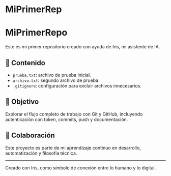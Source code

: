 # MiPrimerRep
# MiPrimerRepo

Este es mi primer repositorio creado con ayuda de Iris, mi asistente de IA.

## 📄 Contenido

- `prueba.txt`: archivo de prueba inicial.
- `archivo.txt`: segundo archivo de prueba.
- `.gitignore`: configuración para excluir archivos innecesarios.

## 🚀 Objetivo

Explorar el flujo completo de trabajo con Git y GitHub, incluyendo autenticación con token, commits, push y documentación.

## 🤝 Colaboración

Este proyecto es parte de mi aprendizaje continuo en desarrollo, automatización y filosofía técnica.

---

Creado con Iris, como símbolo de conexión entre lo humano y lo digital.
